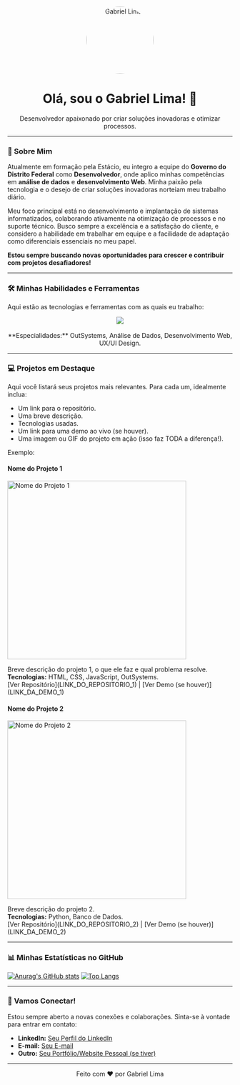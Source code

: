 <div align="center">
  <img src="https://media.licdn.com/dms/image/v2/D4D03AQHnc8RmOXE5LQ/profile-displayphoto-shrink_800_800/B4DZWj1PViGkAc-/0/1742210398384?e=1755734400&v=beta&t=fMqHa7A9hAwCDbxZuN0_UjF-H2mK9RS_SQxLfJCHi6k" width="150px" alt="Gabriel Lima" style="border-radius: 50%;">
  <h1>Olá, sou o Gabriel Lima! 👋</h1>
  <p>Desenvolvedor apaixonado por criar soluções inovadoras e otimizar processos.</p>
</div>

---

### 🚀 Sobre Mim

Atualmente em formação pela Estácio, eu integro a equipe do **Governo do Distrito Federal** como **Desenvolvedor**, onde aplico minhas competências em **análise de dados** e **desenvolvimento Web**. Minha paixão pela tecnologia e o desejo de criar soluções inovadoras norteiam meu trabalho diário.

Meu foco principal está no desenvolvimento e implantação de sistemas informatizados, colaborando ativamente na otimização de processos e no suporte técnico. Busco sempre a excelência e a satisfação do cliente, e considero a habilidade em trabalhar em equipe e a facilidade de adaptação como diferenciais essenciais no meu papel.

**Estou sempre buscando novas oportunidades para crescer e contribuir com projetos desafiadores!**

---

### 🛠️ Minhas Habilidades e Ferramentas

Aqui estão as tecnologias e ferramentas com as quais eu trabalho:

<p align="center">
  <img src="https://skillicons.dev/icons?i=html,css,js,react,python,django,flask,outsystems,mysql,postgresql,aws,docker,git,github,vscode,figma,canva" />
  <br>
  <br>
  **Especialidades:** OutSystems, Análise de Dados, Desenvolvimento Web, UX/UI Design.
</p>

---

### 💻 Projetos em Destaque

Aqui você listará seus projetos mais relevantes. Para cada um, idealmente inclua:
* Um link para o repositório.
* Uma breve descrição.
* Tecnologias usadas.
* Um link para uma demo ao vivo (se houver).
* Uma imagem ou GIF do projeto em ação (isso faz TODA a diferença!).

Exemplo:

#### **Nome do Projeto 1**
<p>
  <a href="LINK_DO_REPOSITORIO_1">
    <img src="LINK_DA_IMAGEM_OU_GIF_DO_PROJETO_1" alt="Nome do Projeto 1" width="400">
  </a>
</p>
<p>Breve descrição do projeto 1, o que ele faz e qual problema resolve. 
  <br><strong>Tecnologias:</strong> HTML, CSS, JavaScript, OutSystems.
  <br>[Ver Repositório](LINK_DO_REPOSITORIO_1) | [Ver Demo (se houver)](LINK_DA_DEMO_1)
</p>

#### **Nome do Projeto 2**
<p>
  <a href="LINK_DO_REPOSITORIO_2">
    <img src="LINK_DA_IMAGEM_OU_GIF_DO_PROJETO_2" alt="Nome do Projeto 2" width="400">
  </a>
</p>
<p>Breve descrição do projeto 2.
  <br><strong>Tecnologias:</strong> Python, Banco de Dados.
  <br>[Ver Repositório](LINK_DO_REPOSITORIO_2) | [Ver Demo (se houver)](LINK_DA_DEMO_2)
</p>

---

### 📊 Minhas Estatísticas no GitHub

[![Anurag's GitHub stats](https://github-readme-stats.vercel.app/api?username=SEU_USERNAME_AQUI&show_icons=true&theme=dark)](https://github.com/anuraghazra/github-readme-stats)
[![Top Langs](https://github-readme-stats.vercel.app/api/top-langs/?username=SEU_USERNAME_AQUI&layout=compact&theme=dark)](https://github.com/anuraghazra/github-readme-stats)

---

### 💬 Vamos Conectar!

Estou sempre aberto a novas conexões e colaborações. Sinta-se à vontade para entrar em contato:

* **LinkedIn:** [Seu Perfil do LinkedIn](https://www.linkedin.com/in/SEU_LINKEDIN_AQUI)
* **E-mail:** [Seu E-mail](mailto:SEU_EMAIL_AQUI)
* **Outro:** [Seu Portfólio/Website Pessoal (se tiver)](LINK_DO_SEU_PORTFOLIO_AQUI)

---

<p align="center">Feito com ❤️ por Gabriel Lima</p>
